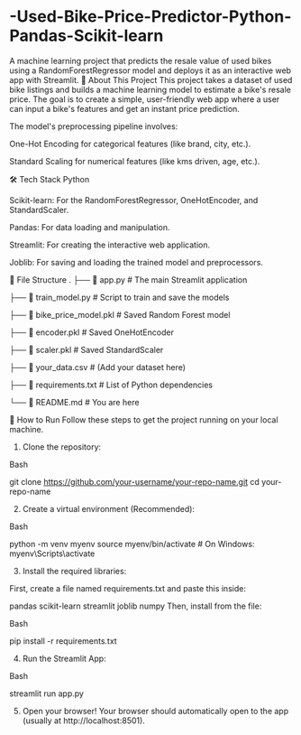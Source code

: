 # -Used-Bike-Price-Predictor-Python-Pandas-Scikit-learn
A machine learning project that predicts the resale value of used bikes using a RandomForestRegressor model and deploys it as an interactive web app with Streamlit.
📖 About This Project
This project takes a dataset of used bike listings and builds a machine learning model to estimate a bike's resale price. The goal is to create a simple, user-friendly web app where a user can input a bike's features and get an instant price prediction.

The model's preprocessing pipeline involves:

One-Hot Encoding for categorical features (like brand, city, etc.).

Standard Scaling for numerical features (like kms driven, age, etc.).

🛠️ Tech Stack
Python

Scikit-learn: For the RandomForestRegressor, OneHotEncoder, and StandardScaler.

Pandas: For data loading and manipulation.

Streamlit: For creating the interactive web application.

Joblib: For saving and loading the trained model and preprocessors.

📂 File Structure
.
├── 📄 app.py                  # The main Streamlit application

├── 📄 train_model.py          # Script to train and save the models

├── 📄 bike_price_model.pkl    # Saved Random Forest model

├── 📄 encoder.pkl             # Saved OneHotEncoder

├── 📄 scaler.pkl              # Saved StandardScaler

├── 📄 your_data.csv           # (Add your dataset here)

├── 📄 requirements.txt        # List of Python dependencies

└── 📄 README.md               # You are here

🚀 How to Run
Follow these steps to get the project running on your local machine.

1. Clone the repository:

Bash

git clone https://github.com/your-username/your-repo-name.git
cd your-repo-name

2. Create a virtual environment (Recommended):

Bash

python -m venv myenv
source myenv/bin/activate  # On Windows: myenv\Scripts\activate

3. Install the required libraries:

First, create a file named requirements.txt and paste this inside:

pandas
scikit-learn
streamlit
joblib
numpy
Then, install from the file:

Bash

pip install -r requirements.txt

4. Run the Streamlit App:

Bash

streamlit run app.py

5. Open your browser! Your browser should automatically open to the app (usually at http://localhost:8501).

